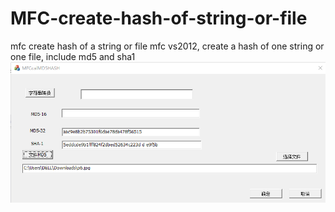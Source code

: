 # MFC-create-hash-of-string-or-file
mfc create hash of a string or file
mfc vs2012, create a hash of one string or one file, include md5 and sha1
![image](https://github.com/lukejames100/MFC-create-hash-of-string-or-file/blob/main/wx_20210201134732.png)
